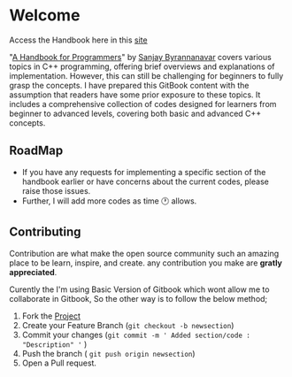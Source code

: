 # Welcome

Access the Handbook here in this [site](https://sanjaybyranna.gitbook.io/cpp-handbook)

"[A Handbook for Programmers](https://sanjaybyranna.gitbook.io/cpp-handbook)" by [Sanjay Byrannanavar](https://github.com/Sanjay0302) covers various topics in C++ programming, offering brief overviews and explanations of implementation. However, this can still be challenging for beginners to fully grasp the concepts. I have prepared this GitBook content with the assumption that readers have some prior exposure to these topics. It includes a comprehensive collection of codes designed for learners from beginner to advanced levels, covering both basic and advanced C++ concepts.

## RoadMap

* If you have any requests for implementing a specific section of the handbook earlier or have concerns about the current codes, please raise those issues.
* Further, I will add more codes as time :clock1: allows.

## Contributing

Contribution are what make the open source community such an amazing place to be learn, inspire, and create. any contribution you make are **gratly appreciated**.

Curently the I'm using Basic Version of Gitbook which wont allow me to collaborate in Gitbook, So the other way is to follow the below method;

1. Fork the [Project](https://github.com/Sanjay0302/Detailed-CPP)
2. Create your Feature Branch (`git checkout -b newsection`)
3. Commit your changes (`git commit -m ' Added section/code : "Description" '` )
4. Push the branch ( `git push origin newsection`)
5. Open a Pull request.

